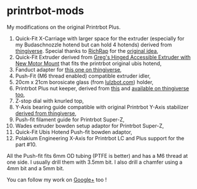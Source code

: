 printrbot-mods
==============

My modifications on the original Printrbot Plus.

1. Quick-Fit X-Carriage with larger space for the extruder (especially for my Budaschnozzle hotend but can hold 4 hotends) derived from [thingiverse](http://www.thingiverse.com/thing:27617). Special thanks to [RichRap](http://richrap.blogspot.com/) for the [original idea](http://www.thingiverse.com/thing:19590),
2. Quick-Fit Extruder derived from [Greg's Hinged Accessible Extruder with New Motor Mount](http://www.thingiverse.com/thing:27887) that fits the printrbot original ubis hotend,
3. Fanduct adapter for [this one on thingiverse](http://www.thingiverse.com/thing:29985),
4. Push-Fit (M6 thread enabled) compatible extruder idler,
5. 20cm x 21cm borosicate glass (from [lulzbot.com](http://lulzbot.com)) holder,
6. Printrbot Plus nut keeper, derived from [this](http://www.thingiverse.com/thing:30160) and [available on thingiverse too](http://www.thingiverse.com/thing:30830),
7. Z-stop dial with knurled top,
8. Y-Axis bearing guide compatible with original Printrbot Y-Axis stabilizer [derived from thingiverse](http://www.thingiverse.com/thing:29985),
9. Push-fit filament guide for Printrbot Super-Z,
10. Wades extruder bowden setup adaptor for Printrbot Super-Z,
11. Quick-Fit Ubis Hotend Push-fit bowden adaptor,
12. Polakium Engineering X-Axis for Printrbot LC and Plus support for the part #10.

All the Push-fit fits 6mm OD tubing (PTFE is better) and has a M6 thread at one side. I usually drill them with 3.5mm bit. I also drill a chamfer using a 4mm bit and a 5mm bit.

You can follow my work on [Google+](https://plus.google.com/u/0/113316803017271775677/posts) too !